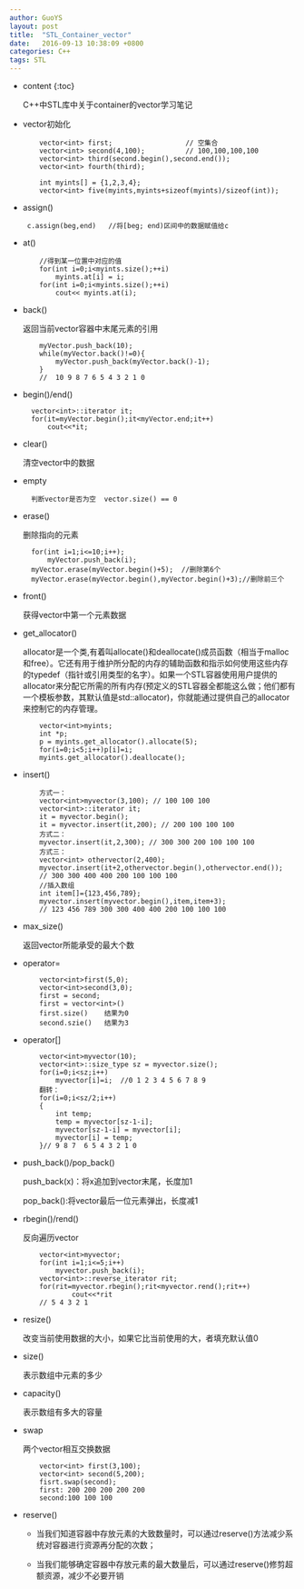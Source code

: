 ```yaml
---
author: GuoYS
layout: post
title:  "STL_Container_vector"
date:   2016-09-13 10:38:09 +0800
categories: C++
tags: STL 
---
```

* content
{:toc}

  C++中STL库中关于container的vector学习笔记




- vector初始化

  ```
      vector<int> first;                  // 空集合
      vector<int> second(4,100);          // 100,100,100,100
      vector<int> third(second.begin(),second.end());
      vector<int> fourth(third);

      int myints[] = {1,2,3,4};
      vector<int> five(myints,myints+sizeof(myints)/sizeof(int));
  ```
  
- assign()


   ` c.assign(beg,end)   //将[beg; end)区间中的数据赋值给c`

- at()

  ```
      //得到某一位置中对应的值
      for(int i=0;i<myints.size();++i)
          myints.at[i] = i;
      for(int i=0;i<myints.size();++i)
          cout<< myints.at(i);
  ```
- back()

  返回当前vector容器中末尾元素的引用

  ```
      myVector.push_back(10);
      while(myVector.back()!=0){
          myVector.push_back(myVector.back()-1);
      }
      //  10 9 8 7 6 5 4 3 2 1 0
  ```
  
- begin()/end()

  ```
    vector<int>::iterator it;
    for(it=myVector.begin();it<myVector.end;it++)
        cout<<*it;
  ```
  
- clear()
  
  清空vector中的数据

- empty
 
  ```
    判断vector是否为空  vector.size() == 0
  ```
  
- erase()

   删除指向的元素

  ```
    for(int i=1;i<=10;i++);
        myVector.push_back(i);
    myVector.erase(myVector.begin()+5);  //删除第6个
    myVector.erase(myVector.begin(),myVector.begin()+3);//删除前三个
  ```
  
- front()

  获得vector中第一个元素数据

- get_allocator()

   allocator是一个类,有着叫allocate()和deallocate()成员函数（相当于malloc和free）。它还有用于维护所分配的内存的辅助函数和指示如何使用这些内存的typedef（指针或引用类型的名字）。如果一个STL容器使用用户提供的allocator来分配它所需的所有内存(预定义的STL容器全都能这么做；他们都有一个模板参数，其默认值是std::allocator)，你就能通过提供自己的allocator来控制它的内存管理。

  ```
      vector<int>myints;
      int *p;
      p = myints.get_allocator().allocate(5);
      for(i=0;i<5;i++)p[i]=i;
      myints.get_allocator().deallocate();
  ```
  
- insert()

  ```
      方式一：
      vector<int>myvector(3,100); // 100 100 100
      vector<int>::iterator it;
      it = myvector.begin();
      it = myvector.insert(it,200); // 200 100 100 100
      方式二：
      myvector.insert(it,2,300); // 300 300 200 100 100 100
      方式三：
      vector<int> othervector(2,400);
      myvector.insert(it+2,othervector.begin(),othervector.end());
      // 300 300 400 400 200 100 100 100
      //插入数组
      int item[]={123,456,789};
      myvector.insert(myvector.begin(),item,item+3);
      // 123 456 789 300 300 400 400 200 100 100 100
  ```
- max_size()

  返回vector所能承受的最大个数

- operator=

  ```
      vector<int>first(5,0);
      vector<int>second(3,0);
      first = second;
      first = vector<int>()
      first.size()    结果为0
      second.szie()   结果为3
  ```
  
- operator[]

  ```
      vector<int>myvector(10);
      vector<int>::size_type sz = myvector.size();
      for(i=0;i<sz;i++)
          myvector[i]=i;  //0 1 2 3 4 5 6 7 8 9
      翻转：
      for(i=0;i<sz/2;i++)
      {
          int temp;
          temp = myvector[sz-1-i];
          myvector[sz-1-i] = myvector[i];
          myvector[i] = temp;
      }// 9 8 7  6 5 4 3 2 1 0
  ```
  
- push_back()/pop_back()

  push_back(x)：将x追加到vector末尾，长度加1
  
  pop_back():将vector最后一位元素弹出，长度减1

- rbegin()/rend()

  反向遍历vector

  ```
      vector<int>myvector;
      for(int i=1;i<=5;i++) 
          myvector.push_back(i);
      vector<int>::reverse_iterator rit;
      for(rit=myvector.rbegin();rit<myvector.rend();rit++)
              cout<<*rit
      // 5 4 3 2 1
  ```
  
- resize()

  改变当前使用数据的大小，如果它比当前使用的大，者填充默认值0
  
- size()

    表示数组中元素的多少
    
- capacity()

    表示数组有多大的容量

- swap

  两个vector相互交换数据

  ```
      vector<int> first(3,100);
      vector<int> second(5,200);
      fisrt.swap(second);
      first: 200 200 200 200 200
      second:100 100 100
  ```
  
- reserve()

  - 当我们知道容器中存放元素的大致数量时，可以通过reserve()方法减少系统对容器进行资源再分配的次数；

  - 当我们能够确定容器中存放元素的最大数量后，可以通过reserve()修剪超额资源，减少不必要开销




